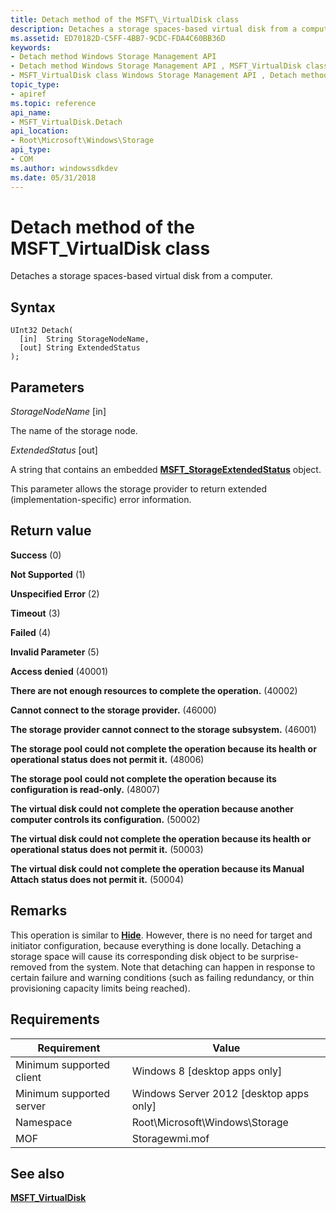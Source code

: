 ```yaml
---
title: Detach method of the MSFT\_VirtualDisk class
description: Detaches a storage spaces-based virtual disk from a computer.
ms.assetid: ED70182D-C5FF-4BB7-9CDC-FDA4C60BB36D
keywords:
- Detach method Windows Storage Management API
- Detach method Windows Storage Management API , MSFT_VirtualDisk class
- MSFT_VirtualDisk class Windows Storage Management API , Detach method
topic_type:
- apiref
ms.topic: reference
api_name:
- MSFT_VirtualDisk.Detach
api_location:
- Root\Microsoft\Windows\Storage
api_type:
- COM
ms.author: windowssdkdev
ms.date: 05/31/2018
---
```


# Detach method of the MSFT\_VirtualDisk class

Detaches a storage spaces-based virtual disk from a computer.

## Syntax


```mof
UInt32 Detach(
  [in]  String StorageNodeName,
  [out] String ExtendedStatus
);
```



## Parameters

 

*StorageNodeName* \[in\]
 

The name of the storage node.

 

*ExtendedStatus* \[out\]
 

A string that contains an embedded [**MSFT\_StorageExtendedStatus**](msft-storageextendedstatus.md) object.

This parameter allows the storage provider to return extended (implementation-specific) error information.

 

## Return value

 

**Success** (0)
 

**Not Supported** (1)
 

**Unspecified Error** (2)
 

**Timeout** (3)
 

**Failed** (4)
 

**Invalid Parameter** (5)
 

**Access denied** (40001)
 

**There are not enough resources to complete the operation.** (40002)
 

**Cannot connect to the storage provider.** (46000)
 

**The storage provider cannot connect to the storage subsystem.** (46001)
 

**The storage pool could not complete the operation because its health or operational status does not permit it.** (48006)
 

**The storage pool could not complete the operation because its configuration is read-only.** (48007)
 

**The virtual disk could not complete the operation because another computer controls its configuration.** (50002)
 

**The virtual disk could not complete the operation because its health or operational status does not permit it.** (50003)
 

**The virtual disk could not complete the operation because its Manual Attach status does not permit it.** (50004)
 

## Remarks

This operation is similar to [**Hide**](msft-virtualdisk-hide.md). However, there is no need for target and initiator configuration, because everything is done locally. Detaching a storage space will cause its corresponding disk object to be surprise-removed from the system. Note that detaching can happen in response to certain failure and warning conditions (such as failing redundancy, or thin provisioning capacity limits being reached).

## Requirements



| Requirement | Value |
|-------------------------------------|-------------------------------------------------------------------------------------------|
| Minimum supported client | Windows 8 \[desktop apps only\]                                                |
| Minimum supported server | Windows Server 2012 \[desktop apps only\]                                      |
| Namespace                | Root\\Microsoft\\Windows\\Storage                                              |
| MOF                      |  Storagewmi.mof  |



## See also

 

[**MSFT\_VirtualDisk**](msft-virtualdisk.md)
 

 

 





